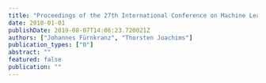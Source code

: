 ```yaml
---
title: "Proceedings of the 27th International Conference on Machine Learning (ICML-10), June 21-24, 2010, Haifa, Israel"
date: 2010-01-01
publishDate: 2019-08-07T14:06:23.720021Z
authors: ["Johannes Fürnkranz", "Thorsten Joachims"]
publication_types: ["0"]
abstract: ""
featured: false
publication: ""
---
```


